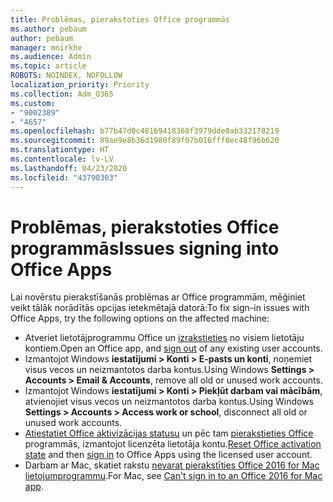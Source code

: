 ```yaml
---
title: Problēmas, pierakstoties Office programmās
ms.author: pebaum
author: pebaum
manager: mnirkhe
ms.audience: Admin
ms.topic: article
ROBOTS: NOINDEX, NOFOLLOW
localization_priority: Priority
ms.collection: Adm_O365
ms.custom:
- "9002389"
- "4657"
ms.openlocfilehash: b77b47d0c48169418368f3979dde0ab332178219
ms.sourcegitcommit: 89ae9e8b36d1980f89f07b016fff0ec48f96b620
ms.translationtype: HT
ms.contentlocale: lv-LV
ms.lasthandoff: 04/23/2020
ms.locfileid: "43790303"
---
```

# <a name="issues-signing-into-office-apps"></a><span data-ttu-id="26df2-102">Problēmas, pierakstoties Office programmās</span><span class="sxs-lookup"><span data-stu-id="26df2-102">Issues signing into Office Apps</span></span>

<span data-ttu-id="26df2-103">Lai novērstu pierakstīšanās problēmas ar Office programmām, mēģiniet veikt tālāk norādītās opcijas ietekmētajā datorā:</span><span class="sxs-lookup"><span data-stu-id="26df2-103">To fix sign-in issues with Office Apps, try the following options on the affected machine:</span></span>

- <span data-ttu-id="26df2-104">Atveriet lietotājprogrammu Office un [izrakstieties](https://go.microsoft.com/fwlink/?linkid=2114082) no visiem lietotāju kontiem.</span><span class="sxs-lookup"><span data-stu-id="26df2-104">Open an Office app, and [sign out](https://go.microsoft.com/fwlink/?linkid=2114082) of any existing user accounts.</span></span>
- <span data-ttu-id="26df2-105">Izmantojot Windows **iestatījumi > Konti > E-pasts un konti**, noņemiet visus vecos un neizmantotos darba kontus.</span><span class="sxs-lookup"><span data-stu-id="26df2-105">Using Windows **Settings > Accounts > Email & Accounts**, remove all old or unused work accounts.</span></span>
- <span data-ttu-id="26df2-106">Izmantojot Windows **iestatījumi > Konti > Piekļūt darbam vai mācībām**, atvienojiet visus vecos un neizmantotos darba kontus.</span><span class="sxs-lookup"><span data-stu-id="26df2-106">Using Windows **Settings > Accounts > Access work or school**, disconnect all old or unused work accounts.</span></span>
- <span data-ttu-id="26df2-107">[Atiestatiet Office aktivizācijas statusu](https://docs.microsoft.com/office365/troubleshoot/activation/reset-office-365-proplus-activation-state) un pēc tam [pierakstieties Office](https://support.office.com/article/sign-in-to-office-b9582171-fd1f-4284-9846-bdd72bb28426) programmās, izmantojot licenzēta lietotāja kontu.</span><span class="sxs-lookup"><span data-stu-id="26df2-107">[Reset Office activation state](https://docs.microsoft.com/office365/troubleshoot/activation/reset-office-365-proplus-activation-state) and then [sign in](https://support.office.com/article/sign-in-to-office-b9582171-fd1f-4284-9846-bdd72bb28426) to Office Apps using the licensed user account.</span></span>
- <span data-ttu-id="26df2-108">Darbam ar Mac, skatiet rakstu [nevarat pierakstīties Office 2016 for Mac lietojumprogrammu](https://docs.microsoft.com/office365/troubleshoot/authentication/sign-in-to-office-2016-for-mac-fail).</span><span class="sxs-lookup"><span data-stu-id="26df2-108">For Mac, see [Can't sign in to an Office 2016 for Mac app](https://docs.microsoft.com/office365/troubleshoot/authentication/sign-in-to-office-2016-for-mac-fail).</span></span>
